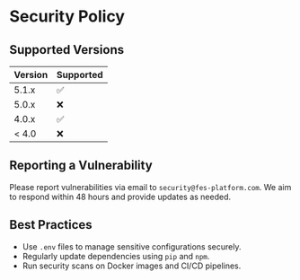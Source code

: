 
# Security Policy

## Supported Versions

| Version | Supported          |
| ------- | ------------------ |
| 5.1.x   | ✅                |
| 5.0.x   | ❌                |
| 4.0.x   | ✅                |
| < 4.0   | ❌                |

## Reporting a Vulnerability

Please report vulnerabilities via email to `security@fes-platform.com`.
We aim to respond within 48 hours and provide updates as needed.

## Best Practices

- Use `.env` files to manage sensitive configurations securely.
- Regularly update dependencies using `pip` and `npm`.
- Run security scans on Docker images and CI/CD pipelines.

